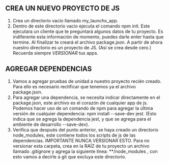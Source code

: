 ## CREA UN NUEVO PROYECTO DE JS

1. Crea un directorio vacío llamado my_launchx_app.
2. Dentro de este directorio vacío ejecuta el comando npm init. Este ejecutara un cliente que te preguntará algunos datos de tu proyecto. Es indiferente esta información de momento, puedes darle enter hasta que termine. Al finalizar te creará el archivo package.json. A partir de ahora nuestro directorio es un proyecto de JS. (Así se crea desde cero.) Recuerda siempre *VERSIONAR* tus apps.

## AGREGAR DEPENDENCIAS

1. Vamos a agregar pruebas de unidad a nuestro proyecto recién creado. Para ello es necesario rectificar que tenemos ya el archivo package.json.
2. Para agregar una dependencia, se necesita indicar directamente en el package.json, este archivo es el corazón de cualquier app de js. Podemos hacer uso de un comando de npm para agregar la última versión de cualquier dependencia: npm install --save-dev jest. (Esto indica que se agrega la dependencia jest, y que se agrega para el ambiente de desarrollo --save-dev).
3. Verifica que después del punto anterior, se haya creado un directorio node_modules, este contiene todos los scripts de js de las dependencias. IMPORTANTE NUNCA VERSIONAR ESTO. Para no versionar esta carpeta, crea en la RAÍZ de tu proyecto un archivo llamado .gitignore y agrega la siguiente línea: **/node_modules , con esto vamos a decirle a git que excluya este directorio.